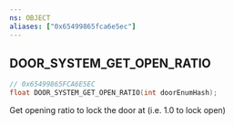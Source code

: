 ```yaml
---
ns: OBJECT
aliases: ["0x65499865fca6e5ec"]
---
```

## DOOR_SYSTEM_GET_OPEN_RATIO

```c
// 0x65499865FCA6E5EC
float DOOR_SYSTEM_GET_OPEN_RATIO(int doorEnumHash);
```

Get opening ratio to lock the door at (i.e. 1.0 to lock open)

